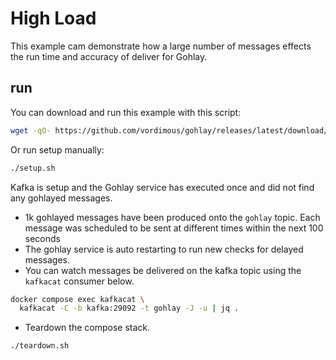 # High Load

This example cam demonstrate how a large number of messages effects the run time and accuracy of deliver for Gohlay.

## run

You can download and run this example with this script:

```bash
wget -qO- https://github.com/vordimous/gohlay/releases/latest/download/startup.sh | sh -s -- high-load
```

Or run setup manually:

```bash
./setup.sh
```

Kafka is setup and the Gohlay service has executed once and did not find any gohlayed messages.

- 1k gohlayed messages have been produced onto the `gohlay` topic. Each message was scheduled to be sent at different times within the next 100 seconds
- The gohlay service is auto restarting to run new checks for delayed messages.
- You can watch messages be delivered on the kafka topic using the `kafkacat` consumer below.

```bash
docker compose exec kafkacat \
  kafkacat -C -b kafka:29092 -t gohlay -J -u | jq .
```

- Teardown the compose stack.

```bash
./teardown.sh
```
